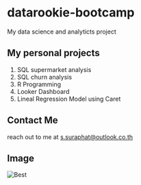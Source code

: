 # datarookie-bootcamp
My data science and analyticts project

## My personal projects

1. SQL supermarket analysis
2. SQL churn analysis
3. R Programming
4. Looker Dashboard
5. Lineal Regression Model using Caret

## Contact Me
reach out to me at s.suraphat@outlook.co.th

## Image
![Best](https://cdn.fstoppers.com/styles/xlarge/s3/media/2019/12/04/nando-jpeg-quality-001.jpg?_gl=1*1k28yng*_ga*MjE0NDgyNTIwLjE3MzU4MzIzNTY.*_ga_J13NKB0C5P*MTczNTgzMjM1NC4xLjAuMTczNTgzMjM2MS41My4wLjA.)

